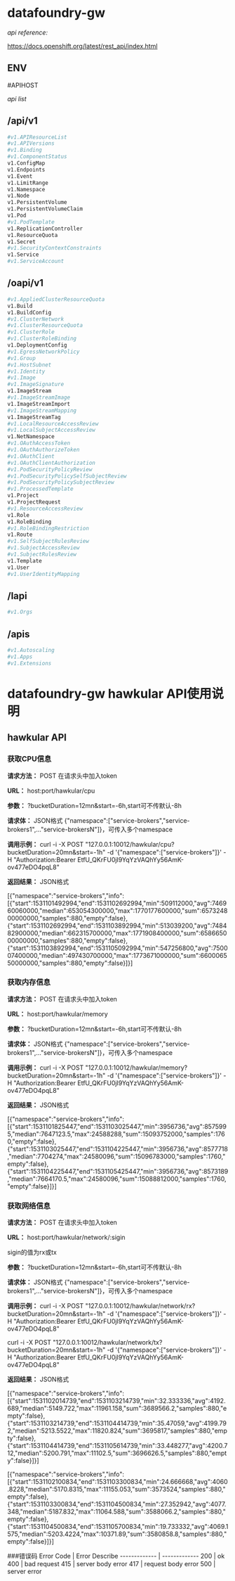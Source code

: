 # datafoundry-gw

*api reference:*

https://docs.openshift.org/latest/rest_api/index.html

## ENV
#APIHOST

*api list*

## /api/v1

```sh
#v1.APIResourceList
#v1.APIVersions
#v1.Binding
#v1.ComponentStatus
v1.ConfigMap
v1.Endpoints
v1.Event
v1.LimitRange
v1.Namespace
v1.Node
v1.PersistentVolume
v1.PersistentVolumeClaim
v1.Pod
#v1.PodTemplate
v1.ReplicationController
v1.ResourceQuota
v1.Secret
#v1.SecurityContextConstraints
v1.Service
#v1.ServiceAccount
```

## /oapi/v1

```sh
#v1.AppliedClusterResourceQuota
v1.Build
v1.BuildConfig
#v1.ClusterNetwork
#v1.ClusterResourceQuota
#v1.ClusterRole
#v1.ClusterRoleBinding
v1.DeploymentConfig
#v1.EgressNetworkPolicy
#v1.Group
#v1.HostSubnet
#v1.Identity
#v1.Image
#v1.ImageSignature
v1.ImageStream
#v1.ImageStreamImage
v1.ImageStreamImport
#v1.ImageStreamMapping
v1.ImageStreamTag
#v1.LocalResourceAccessReview
#v1.LocalSubjectAccessReview
v1.NetNamespace
#v1.OAuthAccessToken
#v1.OAuthAuthorizeToken
#v1.OAuthClient
#v1.OAuthClientAuthorization
#v1.PodSecurityPolicyReview
#v1.PodSecurityPolicySelfSubjectReview
#v1.PodSecurityPolicySubjectReview
#v1.ProcessedTemplate
v1.Project
v1.ProjectRequest
#v1.ResourceAccessReview
v1.Role
v1.RoleBinding
#v1.RoleBindingRestriction
v1.Route
#v1.SelfSubjectRulesReview
#v1.SubjectAccessReview
#v1.SubjectRulesReview
v1.Template
v1.User
#v1.UserIdentityMapping
```
## /lapi

```sh
#v1.Orgs
```


## /apis

```sh
#v1.Autoscaling
#v1.Apps
#v1.Extensions
```

# datafoundry-gw hawkular API使用说明
## hawkular API
### 获取CPU信息
**请求方法：** POST 在请求头中加入token

**URL：** host:port/hawkular/cpu

**参数：** ?bucketDuration=12mn&start=-6h,start可不传默认-8h

**请求体：** JSON格式 {"namespace":["service-brokers","service-brokers1",..."service-brokersN"]}，可传入多个namespace

**调用示例：** curl -i -X POST "127.0.0.1:10012/hawkular/cpu?bucketDuration=20mn&start=-1h" -d '{"namespace":["service-brokers"]}' -H "Authorization:Bearer EtfU_QKrFU0jI9YqYzVAQhYy56AmK-ov477eDO4pqL8"

**返回结果：** JSON格式 

[{"namespace":"service-brokers","info":[{"start":1531101492994,"end":1531102692994,"min":509112000,"avg":746960060000,"median":653054300000,"max":1770177600000,"sum":657324800000000,"samples":880,"empty":false},{"start":1531102692994,"end":1531103892994,"min":513039200,"avg":748482900000,"median":662315700000,"max":1771908400000,"sum":658665000000000,"samples":880,"empty":false},{"start":1531103892994,"end":1531105092994,"min":547256800,"avg":750007400000,"median":497430700000,"max":1773671000000,"sum":660006550000000,"samples":880,"empty":false}]}]

### 获取内存信息

**请求方法：** POST 在请求头中加入token

**URL：** host:port/hawkular/memory

**参数：** ?bucketDuration=12mn&start=-6h,start可不传默认-8h

**请求体：** JSON格式 {"namespace":["service-brokers","service-brokers1",..."service-brokersN"]}，可传入多个namespace

**调用示例：** curl -i -X POST "127.0.0.1:10012/hawkular/memory?bucketDuration=20mn&start=-1h" -d '{"namespace":["service-brokers"]}' -H "Authorization:Bearer EtfU_QKrFU0jI9YqYzVAQhYy56AmK-ov477eDO4pqL8"

**返回结果：** JSON格式 

[{"namespace":"service-brokers","info":[{"start":1531101825447,"end":1531103025447,"min":3956736,"avg":8575995,"median":7647123.5,"max":24588288,"sum":15093752000,"samples":1760,"empty":false},{"start":1531103025447,"end":1531104225447,"min":3956736,"avg":8577718,"median":7704274,"max":24580096,"sum":15096783000,"samples":1760,"empty":false},{"start":1531104225447,"end":1531105425447,"min":3956736,"avg":8573189,"median":7664170.5,"max":24580096,"sum":15088812000,"samples":1760,"empty":false}]}]

### 获取网络信息

**请求方法：** POST 在请求头中加入token

**URL：** host:port/hawkular/network/:sigin

sigin的值为rx或tx

**参数：** ?bucketDuration=12mn&start=-6h,start可不传默认-8h

**请求体：** JSON格式 {"namespace":["service-brokers","service-brokers1",..."service-brokersN"]}，可传入多个namespace

**调用示例：** curl -i -X POST "127.0.0.1:10012/hawkular/network/rx?bucketDuration=20mn&start=-1h" -d '{"namespace":["service-brokers"]}' -H "Authorization:Bearer EtfU_QKrFU0jI9YqYzVAQhYy56AmK-ov477eDO4pqL8"

curl -i -X POST "127.0.0.1:10012/hawkular/network/tx?bucketDuration=20mn&start=-1h" -d '{"namespace":["service-brokers"]}' -H "Authorization:Bearer EtfU_QKrFU0jI9YqYzVAQhYy56AmK-ov477eDO4pqL8"

**返回结果：** JSON格式 

[{"namespace":"service-brokers","info":[{"start":1531102014739,"end":1531103214739,"min":32.333336,"avg":4192.689,"median":5149.722,"max":11961.158,"sum":3689566.2,"samples":880,"empty":false},{"start":1531103214739,"end":1531104414739,"min":35.47059,"avg":4199.792,"median":5213.5522,"max":11820.824,"sum":3695817,"samples":880,"empty":false},{"start":1531104414739,"end":1531105614739,"min":33.448277,"avg":4200.712,"median":5200.791,"max":11102.5,"sum":3696626.5,"samples":880,"empty":false}]}]

[{"namespace":"service-brokers","info":[{"start":1531102100834,"end":1531103300834,"min":24.666668,"avg":4060.8228,"median":5170.8315,"max":11155.053,"sum":3573524,"samples":880,"empty":false},{"start":1531103300834,"end":1531104500834,"min":27.352942,"avg":4077.348,"median":5187.832,"max":11064.588,"sum":3588066.2,"samples":880,"empty":false},{"start":1531104500834,"end":1531105700834,"min":19.733332,"avg":4069.1575,"median":5203.4224,"max":10371.89,"sum":3580858.8,"samples":880,"empty":false}]}]

###错误码
Error Code  | Error Describe
------------- | -------------
200  | ok
400  | bad request
415  | server body error
417  | request body error
500  | server error